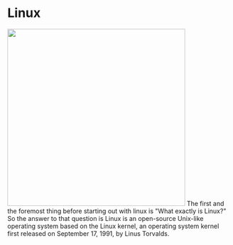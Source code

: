 # **Linux**
<img src="https://upload.wikimedia.org/wikipedia/commons/thumb/3/35/Tux.svg/800px-Tux.svg.png" width="400" height="400">
The first and the foremost thing before starting out with linux is "What exactly is Linux?"
So the answer to that question is Linux is an open-source Unix-like operating system based on the Linux kernel, an operating system kernel first released on September 17, 1991, by Linus Torvalds.
